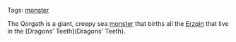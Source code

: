 Tags: [monster](Monsters)

The Qorgath is a giant, creepy sea [monster](Monsters) that births all the [Erzqin](Erzqin) that live in the [Dragons' Teeth](Dragons' Teeth).